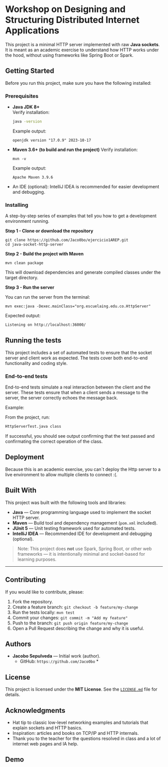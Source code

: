# Workshop on Designing and Structuring Distributed Internet Applications

This project is a minimal HTTP server implemented with raw **Java sockets**. It is meant as an academic exercise to understand how HTTP works under the hood, without using frameworks like Spring Boot or Spark.

## Getting Started

Before you run this project, make sure you have the following installed:
### Prerequisites

- **Java JDK 8+**  
  Verify installation:
  ```bash
  java -version
  ```
  Example output:
    ```  
    openjdk version "17.0.9" 2023-10-17
    ```
- **Maven 3.6+ (to build and run the project)**
    Verify installation:
    ```
    mvn -v
    ```
    Example output:
    ```
    Apache Maven 3.9.6
    ```
- An IDE (optional): IntelliJ IDEA is recommended for easier development and debugging.
    
### Installing

A step-by-step series of examples that tell you how to get a development environment running.

**Step 1 - Clone or download the repository**
```
git clone https://github.com/Jaco0bo/ejercicio1AREP.git
cd java-socket-http-server
```

**Step 2 - Build the project with Maven**
```
mvn clean package
```

This will download dependencies and generate compiled classes under the target directory.

**Step 3 - Run the server**

You can run the server from the terminal:
```
mvn exec:java -Dexec.mainClass="org.escuelaing.edu.co.HttpServer"
```

Expected output:
```bash
Listening on http://localhost:36000/
```

## Running the tests

This project includes a set of automated tests to ensure that the socket server and client work as expected. The tests cover both end-to-end functionality and coding style.

### End-to-end tests

End-to-end tests simulate a real interaction between the client and the server. These tests ensure that when a client sends a message to the server, the server correctly echoes the message back.

Example:

From the project, run:
```bash
HttpServerTest.java class
```
If successful, you should see output confirming that the test passed and confirmating the correct operation of the class.

## Deployment

Because this is an academic exercise, you can´t deploy the Http server to a live environment to allow multiple clients to connect :(.

## Built With

This project was built with the following tools and libraries:

- **Java** — Core programming language used to implement the socket HTTP server.  
- **Maven** — Build tool and dependency management (`pom.xml` included).  
- **JUnit 5** — Unit testing framework used for automated tests.  
- **IntelliJ IDEA** — Recommended IDE for development and debugging (optional).

> Note: This project does **not** use Spark, Spring Boot, or other web frameworks — it is intentionally minimal and socket-based for learning purposes.

---

## Contributing

If you would like to contribute, please:

1. Fork the repository.
2. Create a feature branch: `git checkout -b feature/my-change`
3. Run the tests locally: `mvn test`
4. Commit your changes: `git commit -m "Add my feature"`
5. Push to the branch: `git push origin feature/my-change`
6. Open a Pull Request describing the change and why it is useful.

## Authors

- **Jacobo Sepulveda** — Initial work (author).  
  - GitHub: `https://github.com/Jaco0bo` *

## License

This project is licensed under the **MIT License**. See the [`LICENSE.md`](LICENSE.md) file for details.


## Acknowledgments

- Hat tip to classic low-level networking examples and tutorials that explain sockets and HTTP basics.  
- Inspiration: articles and books on TCP/IP and HTTP internals.  
- Thank you to the teacher for the questions resolved in class and a lot of internet web pages and IA help.

## Demo


